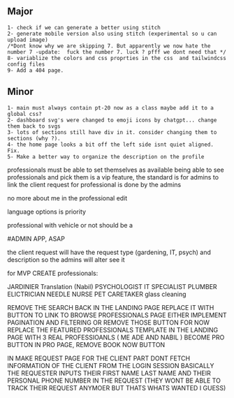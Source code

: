 ## Major	
	1- check if we can generate a better using stitch 
	2- generate mobile version also using stitch (experimental so u can upload image)
	/*Dont know why we are skipping 7. But apparently we now hate the number 7 -update:  fuck the number 7. luck ? pfff we dont need that */
	8- variablize the colors and css proprties in the css  and tailwindcss config files
 	9- Add a 404 page.

## Minor
	1- main must always contain pt-20 now as a class maybe add it to a global css?
	2- dashboard svg's were changed to emoji icons by chatgpt... change them back to svgs
 	3- lots of sections still have div in it. consider changing them to sections (why ?).
  	4- the home page looks a bit off the left side isnt quiet aligned. Fix.
	5- Make a better way to organize the description on the profile




professionals must be able to set themselves as available
being able to see professionals and pick them is a vip feature, the standard is for admins to link the client request for professional is done by the admins


no more about me in the professional edit

language options is priority

professional with vehicle or not should be a 




#ADMIN APP, ASAP

the client request will have the request type (gardening, IT, psych) and description so the admins will alter see it



for MVP CREATE professionals:

JARDINIER
Translation (Nabil)
PSYCHOLOGIST
IT SPECIALIST
PLUMBER
ELICTRICIAN
NEEDLE NURSE
PET CARETAKER
glass cleaning


REMOVE THE SEARCH BACK IN THE LANDING PAGE REPLACE IT WITH BUTTON TO LINK TO BROWSE PROFESSIONALS PAGE
EITHER IMPLEMENT PAGINATION AND FILTERING OR REMOVE THOSE BUTTON FOR NOW
REPLACE THE FEATURED PROFESSIONALS TEMPLATE IN THE LANDING PAGE WITH 3 REAL PROFESSIOANLS ( ME ADE AND NABIL )
BECOME PRO BUTTON
IN PRO PAGE, REMOVE BOOK NOW BUTTON


IN MAKE REQUEST PAGE FOR THE CLIENT PART DONT FETCH INFORMATION OF THE CLIENT FROM THE LOGIN SESSION
 BASICALLY THE REQUESTER INPUTS THEIR FIRST NAME LAST NAME AND THEIR PERSONAL PHONE NUMBER IN THE REQUEST (THEY WONT BE ABLE TO TRACK THEIR REQUEST ANYMOER BUT THATS WHATS WANTED I GUESS)

 
